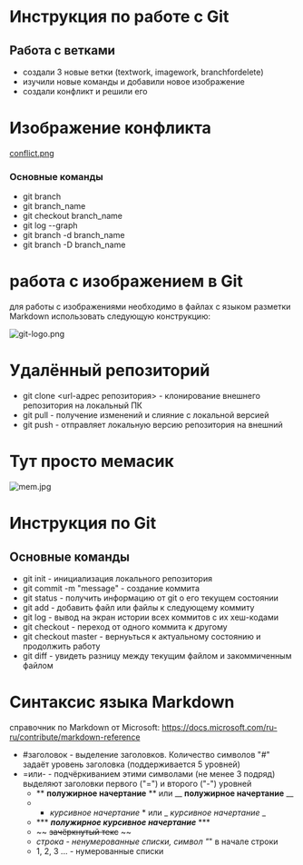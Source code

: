 # Инструкция по работе с Git

## Работа с ветками
* создали 3 новые ветки (textwork, imagework, branchfordelete)
* изучили новые команды и добавили новое изображение
* создали конфликт и решили его
# Изображение конфликта

[conflict.png](conflict.png)

### Основные команды

* git branch
* git branch_name
* git checkout branch_name
* git log --graph
* git branch -d branch_name
* git branch -D branch_name
# работа с изображением в Git

для работы с изображениями необходимо в файлах с языком разметки Markdown использовать следующую конструкцию:

![git-logo.png](git-logo.png)

# Удалённый репозиторий
* git clone <url-адрес репозитория> - клонирование внешнего репозитория на локальный ПК
* git pull - получение изменений и слияние с локальной версией
* git push - отправляет локальную версию репозитория на внешний
# Тут просто мемасик
![mem.jpg](mem.jpg)

# Инструкция по Git

## Основные команды
* git init - инициализация локального репозитория
* git commit -m "message" - создание коммита
* git status - получить информацию от git о его текущем состоянии
* git add - добавить файл или файлы к следующему коммиту
* git log - вывод на экран истории всех коммитов с их хеш-кодами
* git checkout - переход от одного коммита к другому
* git checkout master - вернуьться к актуальному состоянию и продолжить работу
* git diff - увидеть разницу между текущим файлом и закоммиченным файлом


# Синтаксис языка Markdown
 справочник по Markdown от Microsoft:
 https://docs.microsoft.com/ru-ru/contribute/markdown-reference

* #заголовок - выделение заголовков. Количество символов "#" задаёт уровень заголовка (поддерживается 5 уровней)
* =или- - подчёркиванием этими символами (не менее 3 подряд) выделяют заголовки первого ("=") и второго ("-") уровней
    * ** **полужирное начертание** ** или __ __полужирное начертание__ __
    * * *курсивное начертание* * или _ _курсивное начертание_ _
    * *** ***полужирное курсивное начертание*** ***
    * ~~ ~~зачёркнутый текс~~ ~~ 
    * *строка - ненумерованные списки, символ "*" в начале строки
    * 1, 2, 3 ... - нумерованные списки